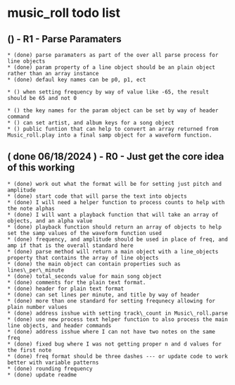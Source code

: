 # music_roll todo list

## () - R1 - Parse Paramaters
    * (done) parse paramaters as part of the over all parse process for line objects
    * (done) param property of a line object should be an plain object rather than an array instance
    * (done) defaul key names can be p0, p1, ect
    
    * () when setting frequency by way of value like -65, the result should be 65 and not 0
    
    * () the key names for the param object can be set by way of header command
    * () can set artist, and album keys for a song object
    * () public funtion that can help to convert an array returned from Music_roll.play into a final samp object for a waveform function.
    
## ( done 06/18/2024 ) - R0 - Just get the core idea of this working
    * (done) work out what the format will be for setting just pitch and amplitude
    * (done) start code that will parse the text into objects
    * (done) I will need a helper function to process counts to help with the note alphas
    * (done) I will want a playback function that will take an array of objects, and an alpha value
    * (done) playback function should return an array of objects to help set the samp values of the waveform function used
    * (done) frequency, and amplitude should be used in place of freq, and amp if that is the overall standard here
    * (done) parse method will return a main object with a line_objects property that contains the array of line objects
    * (done) the main object can contain properties such as lines\_per\_minute
    * (done) total_seconds value for main song object
    * (done) comments for the plain text format.
    * (done) header for plain text format
    * (done) can set lines per minute, and title by way of header
    * (done) more than one standard for setting frequnecy allowing for plain number values
    * (done) address isshue with setting track\_count in Music\_roll.parse 
    * (done) use new process text helper function to also process the main line objects, and header commands
    * (done) address isshue where I can not have two notes on the same freq
    * (done) fixed bug where I was not getting proper n and d values for the first note
    * (done) freq format should be three dashes --- or update code to work better with variable patterns
    * (done) rounding frequency
    * (done) update readme
    

